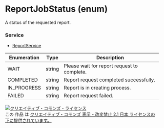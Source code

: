 # ReportJobStatus (enum)
A status of the requested report.

### Service
+ [ReportService](../services/ReportService.md)

| Enumeration | Type| Description | 
|---|---|---|
| WAIT| string| Please wait for report request to complete. |
| COMPLETED| string| Report request completed successfully. |
| IN_PROGRESS| string| Report is in creating process. |
| FAILED| string| Report request failed. |

<a rel="license" href="http://creativecommons.org/licenses/by-nd/2.1/jp/"><img alt="クリエイティブ・コモンズ・ライセンス" style="border-width:0" src="https://i.creativecommons.org/l/by-nd/2.1/jp/88x31.png" /></a><br />この 作品 は <a rel="license" href="http://creativecommons.org/licenses/by-nd/2.1/jp/">クリエイティブ・コモンズ 表示 - 改変禁止 2.1 日本 ライセンスの下に提供されています。</a>
